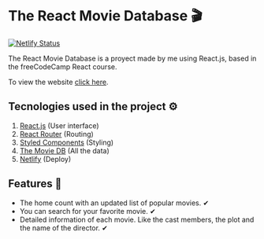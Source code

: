 # The React Movie Database 🎬

[![Netlify Status](https://api.netlify.com/api/v1/badges/4813438e-a82d-4c49-9ed9-9422f377116c/deploy-status)](https://app.netlify.com/sites/mystifying-pasteur-90a761/deploys)

The React Movie Database is a proyect made by me using React.js, based in the freeCodeCamp React course.

To view the website [click here](https://mystifying-pasteur-90a761.netlify.app/).

## Tecnologies used in the project ⚙

1. [React.js](https://reactjs.org/) (User interface)
2. [React Router](https://reactrouter.com/) (Routing)
3. [Styled Components](https://styled-components.com/) (Styling)
4. [The Movie DB](https://www.themoviedb.org/) (All the data)
5. [Netlify](https://www.netlify.com/) (Deploy)

## Features 📃
- The home count with an updated list of popular movies. ✔
- You can search for your favorite movie. ✔
- Detailed information of each movie. Like the cast members, the plot and the name of the director. ✔
